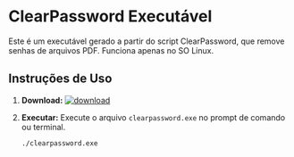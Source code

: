 # ClearPassword Executável

Este é um executável gerado a partir do script ClearPassword, que remove senhas de arquivos PDF.
Funciona apenas no SO Linux. 

## Instruções de Uso

1. **Download:**
  [![download](https://img2.gratispng.com/20180329/ozw/kisspng-direct-download-link-button-software-cracking-download-now-button-5abd54c1d0fc97.758086741522357441856.jpg)](https://github.com/GelsoS/clearpasword/releases/download/untagged-b0cf71909064d7834adc/clearpassword)


2. **Executar:**
   Execute o arquivo `clearpassword.exe` no prompt de comando ou terminal.

   ```bash
   ./clearpassword.exe

